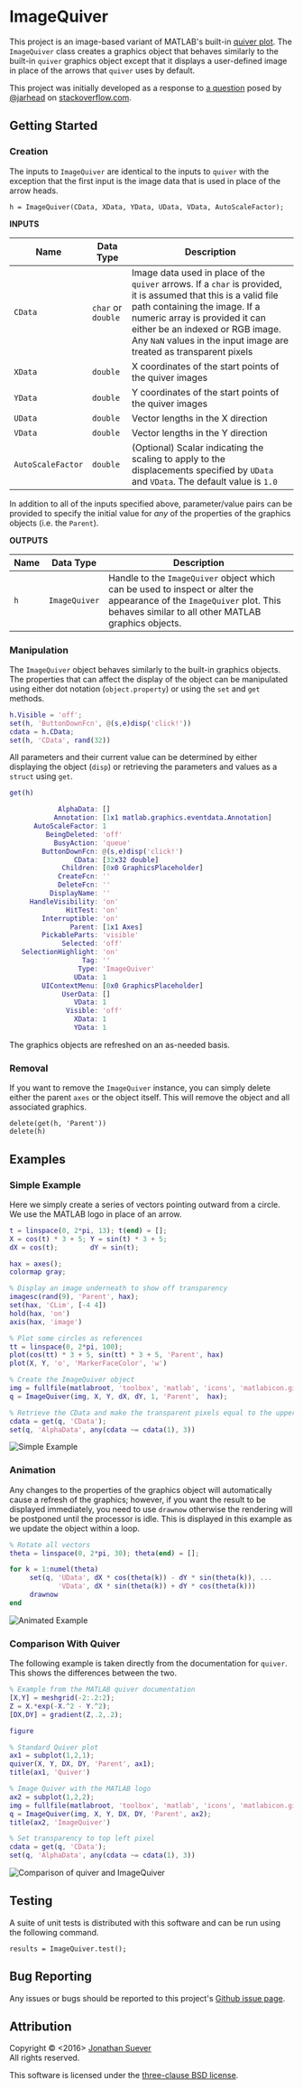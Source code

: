 # ImageQuiver

This project is an image-based variant of MATLAB's built-in [quiver plot][1]. The `ImageQuiver` class creates a graphics object that behaves similarly to the built-in `quiver` graphics object except that it displays a user-defined image in place of the arrows that `quiver` uses by default.

This project was initially developed as a response to [a question][2] posed by [@jarhead][3] on [stackoverflow.com][4].

## Getting Started

### Creation

The inputs to `ImageQuiver` are identical to the inputs to `quiver` with the exception that the first input is the image data that is used in place of the arrow heads.

    h = ImageQuiver(CData, XData, YData, UData, VData, AutoScaleFactor);

**INPUTS**

|Name      | Data Type  | Description  |
|----------|------------|--------------|
|`CData`   | `char` or `double`  | Image data used in place of the `quiver` arrows. If a `char` is provided, it is assumed that this is a valid file path containing the image. If a numeric array is provided it can either be an indexed or RGB image. Any `NaN` values in the input image are treated as transparent pixels   | 
| `XData`  | `double`   | X coordinates of the start points of the quiver images   |  
| `YData`  | `double`   | Y coordinates of the start points of the quiver images   |  
| `UData`  | `double`   | Vector lengths in the X direction
| `VData`  | `double`   | Vector lengths in the Y direction
| `AutoScaleFactor`  | `double` | (Optional) Scalar indicating the scaling to apply to the displacements specified by `UData` and `VData`. The default value is `1.0`  | 
In addition to all of the inputs specified above, parameter/value pairs can be provided to specify the initial value for *any* of the properties of the graphics objects (i.e. the `Parent`).

**OUTPUTS**

|Name      | Data Type  | Description                                     |
|----------|------------|-------------------------------------------------|
|`h`   | `ImageQuiver`  | Handle to the `ImageQuiver` object which can be used to inspect or alter the appearance of the `ImageQuiver` plot. This behaves similar to all other MATLAB graphics objects.| 

### Manipulation

The `ImageQuiver` object behaves similarly to the built-in graphics objects. The properties that can affect the display of the object can be manipulated using either dot notation (`object.property`) or using the `set` and `get` methods.

```matlab
h.Visible = 'off';
set(h, 'ButtonDownFcn', @(s,e)disp('click!'))
cdata = h.CData;
set(h, 'CData', rand(32))
```

All parameters and their current value can be determined by either displaying the object (`disp`) or retrieving the parameters and values as a `struct` using `get`.

```matlab
get(h)

            AlphaData: []
           Annotation: [1x1 matlab.graphics.eventdata.Annotation]
      AutoScaleFactor: 1
         BeingDeleted: 'off'
           BusyAction: 'queue'
        ButtonDownFcn: @(s,e)disp('click!')
                CData: [32x32 double]
             Children: [0x0 GraphicsPlaceholder]
            CreateFcn: ''
            DeleteFcn: ''
          DisplayName: ''
     HandleVisibility: 'on'
              HitTest: 'on'
        Interruptible: 'on'
               Parent: [1x1 Axes]
        PickableParts: 'visible'
             Selected: 'off'
   SelectionHighlight: 'on'
                  Tag: ''
                 Type: 'ImageQuiver'
                UData: 1
        UIContextMenu: [0x0 GraphicsPlaceholder]
             UserData: []
                VData: 1
              Visible: 'off'
                XData: 1
                YData: 1
```

The graphics objects are refreshed on an as-needed basis.

### Removal

If you want to remove the `ImageQuiver` instance, you can simply delete either the parent `axes` or the object itself. This will remove the object and all associated graphics.

    delete(get(h, 'Parent'))
    delete(h)


## Examples

### Simple Example

Here we simply create a series of vectors pointing outward from a circle. We use the MATLAB logo in place of an arrow.

```matlab
t = linspace(0, 2*pi, 13); t(end) = [];
X = cos(t) * 3 + 5; Y = sin(t) * 3 + 5;
dX = cos(t);        dY = sin(t);

hax = axes();
colormap gray;

% Display an image underneath to show off transparency
imagesc(rand(9), 'Parent', hax);
set(hax, 'CLim', [-4 4])
hold(hax, 'on')
axis(hax, 'image')

% Plot some circles as references
tt = linspace(0, 2*pi, 100);
plot(cos(tt) * 3 + 5, sin(tt) * 3 + 5, 'Parent', hax)
plot(X, Y, 'o', 'MarkerFaceColor', 'w')

% Create the ImageQuiver object
img = fullfile(matlabroot, 'toolbox', 'matlab', 'icons', 'matlabicon.gif');
q = ImageQuiver(img, X, Y, dX, dY, 1, 'Parent',  hax);

% Retrieve the CData and make the transparent pixels equal to the upper left hand corner
cdata = get(q, 'CData');
set(q, 'AlphaData', any(cdata ~= cdata(1), 3))
```

![Simple Example][8]

### Animation

Any changes to the properties of the graphics object will automatically cause a refresh of the graphics; however, if you want the result to be displayed immediately, you need to use `drawnow` otherwise the rendering will be postponed until the processor is idle. This is displayed in this example as we update the object within a loop.

```matlab
% Rotate all vectors
theta = linspace(0, 2*pi, 30); theta(end) = [];

for k = 1:numel(theta)
     set(q, 'UData', dX * cos(theta(k)) - dY * sin(theta(k)), ...
            'VData', dX * sin(theta(k)) + dY * cos(theta(k)))
     drawnow
end
```

![Animated Example][9]

### Comparison With Quiver

The following example is taken directly from the documentation for `quiver`. This shows the differences between the two.

```matlab
% Example from the MATLAB quiver documentation
[X,Y] = meshgrid(-2:.2:2);
Z = X.*exp(-X.^2 - Y.^2);
[DX,DY] = gradient(Z,.2,.2);

figure

% Standard Quiver plot
ax1 = subplot(1,2,1);
quiver(X, Y, DX, DY, 'Parent', ax1);
title(ax1, 'Quiver')

% Image Quiver with the MATLAB logo
ax2 = subplot(1,2,2);
img = fullfile(matlabroot, 'toolbox', 'matlab', 'icons', 'matlabicon.gif');
q = ImageQuiver(img, X, Y, DX, DY, 'Parent', ax2);
title(ax2, 'ImageQuiver')

% Set transparency to top left pixel
cdata = get(q, 'CData');
set(q, 'AlphaData', any(cdata ~= cdata(1), 3))
```

![Comparison of quiver and ImageQuiver][10]

## Testing

A suite of unit tests is distributed with this software and can be run using the following command.

    results = ImageQuiver.test();

## Bug Reporting

Any issues or bugs should be reported to this project's [Github issue page][5].


## Attribution

Copyright &copy; <2016> [Jonathan Suever][6]  
All rights reserved.

This software is licensed under the [three-clause BSD license][7].


[1]: http://www.mathworks.com/help/matlab/ref/quiver.html
[2]: http://stackoverflow.com/a/36070755/670206
[3]: http://stackoverflow.com/users/1420894/jarhead
[4]: http://stackoverflow.com
[5]: https://github.com/suever/ImageQuiver/issues
[6]: https://github.com/suever
[7]: https://github.com/suever/ImageQuiver/blob/master/LICENSE
[8]: https://raw.githubusercontent.com/suever/ImageQuiver/master/examples/example.png
[9]: https://raw.githubusercontent.com/suever/ImageQuiver/master/examples/animated.gif
[10]: https://raw.githubusercontent.com/suever/ImageQuiver/master/examples/comparison.png
